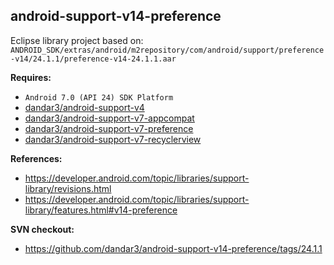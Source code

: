 ## android-support-v14-preference

Eclipse library project based on:<br/>
`ANDROID_SDK/extras/android/m2repository/com/android/support/preference-v14/24.1.1/preference-v14-24.1.1.aar`

**Requires:**
- `Android 7.0 (API 24) SDK Platform`
- [dandar3/android-support-v4](https://github.com/dandar3/android-support-v4)
- [dandar3/android-support-v7-appcompat](https://github.com/dandar3/android-support-v7-appcompat)
- [dandar3/android-support-v7-preference](https://github.com/dandar3/android-support-v7-preference)
- [dandar3/android-support-v7-recyclerview](https://github.com/dandar3/android-support-v7-recyclerview)

**References:**
- https://developer.android.com/topic/libraries/support-library/revisions.html
- https://developer.android.com/topic/libraries/support-library/features.html#v14-preference

**SVN checkout:**
- https://github.com/dandar3/android-support-v14-preference/tags/24.1.1